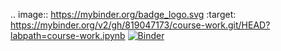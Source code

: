 
.. image:: https://mybinder.org/badge_logo.svg
 :target: https://mybinder.org/v2/gh/819047173/course-work.git/HEAD?labpath=course-work.ipynb
[![Binder](https://mybinder.org/badge_logo.svg)](https://mybinder.org/v2/gh/819047173/course-work.git/HEAD?labpath=course-work.ipynb)
